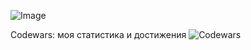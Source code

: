 ![Image](https://github.com/user-attachments/assets/1e540c87-0de8-4229-baf4-8f0184e62a0c)

Codewars: моя статистика и достижения
![Codewars](https://www.codewars.com/users/kulchickii/badges/large)
